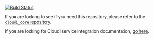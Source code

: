 [![Build Status](https://secure.travis-ci.org/CloudI/cloudi_service_db_couchdb.png?branch=master)](http://travis-ci.org/CloudI/cloudi_service_db_couchdb)

If you are looking to see if you need this repository, please refer to the [`cloudi_core` repository](https://github.com/CloudI/cloudi_core#about).

If you are looking for CloudI service integration documentation, [go here](https://github.com/CloudI/CloudI#integration).


